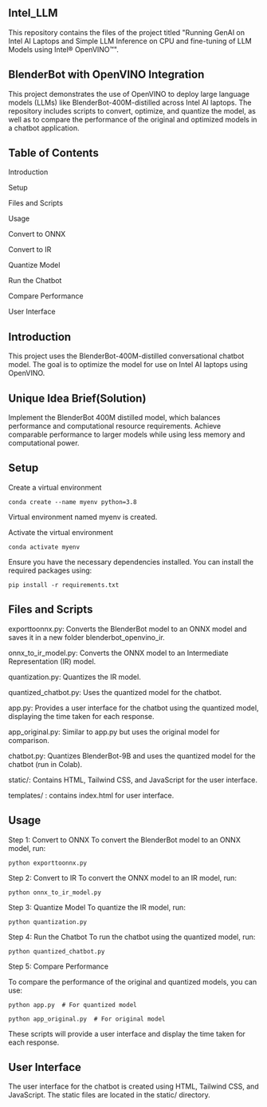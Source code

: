## Intel_LLM
This repository contains the files of the project titled "Running GenAI on Intel AI Laptops and Simple LLM Inference on CPU and fine-tuning of LLM Models using Intel® OpenVINO™".

## BlenderBot with OpenVINO Integration
This project demonstrates the use of OpenVINO to deploy large language models (LLMs) like BlenderBot-400M-distilled across Intel AI laptops. The repository includes scripts to convert, optimize, and quantize the model, as well as to compare the performance of the original and optimized models in a chatbot application.

## Table of Contents
Introduction

Setup

Files and Scripts

Usage

Convert to ONNX

Convert to IR

Quantize Model

Run the Chatbot

Compare Performance

User Interface


## Introduction
This project uses the BlenderBot-400M-distilled conversational chatbot model. The goal is to optimize the model for use on Intel AI laptops using OpenVINO.

## Unique Idea Brief(Solution)
Implement the BlenderBot 400M distilled model, which balances performance and computational resource requirements.
Achieve comparable performance to larger models while using less memory and computational power.

## Setup

Create a virtual environment
```
conda create --name myenv python=3.8
```

Virtual environment named myenv  is created.
 
Activate  the virtual environment
```
conda activate myenv
```

Ensure you have the necessary dependencies installed. You can install the required packages using:
```
pip install -r requirements.txt
```


## Files and Scripts
exporttoonnx.py: Converts the BlenderBot model to an ONNX model and saves it in a new folder blenderbot_openvino_ir.

onnx_to_ir_model.py: Converts the ONNX model to an Intermediate Representation (IR) model.

quantization.py: Quantizes the IR model.

quantized_chatbot.py: Uses the quantized model for the chatbot.

app.py: Provides a user interface for the chatbot using the quantized model, displaying the time taken for each response.

app_original.py: Similar to app.py but uses the original model for comparison.

chatbot.py: Quantizes BlenderBot-9B and uses the quantized model for the chatbot (run in Colab).

static/: Contains HTML, Tailwind CSS, and JavaScript for the user interface.

templates/ : contains index.html for user interface.

## Usage
Step 1: Convert to ONNX
To convert the BlenderBot model to an ONNX model, run:
```
python exporttoonnx.py
```
Step 2: Convert to IR
To convert the ONNX model to an IR model, run:
```
python onnx_to_ir_model.py
```
Step 3: Quantize Model
To quantize the IR model, run:
```
python quantization.py
```
Step 4: Run the Chatbot
To run the chatbot using the quantized model, run:
```
python quantized_chatbot.py
```
Step 5: Compare Performance

To compare the performance of the original and quantized models, you can use:
```
python app.py  # For quantized model

```
```
python app_original.py  # For original model
```
These scripts will provide a user interface and display the time taken for each response.

## User Interface
The user interface for the chatbot is created using HTML, Tailwind CSS, and JavaScript. The static files are located in the static/ directory.

